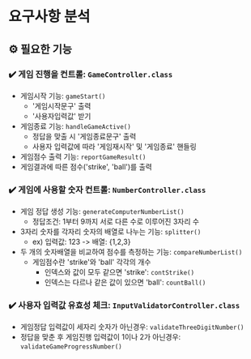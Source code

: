 # 요구사항 분석

## ⚙️ 필요한 기능

### ✔️ 게임 진행을 컨트롤: `GameController.class`

- 게임시작 기능: `gameStart()`
    - '게임시작문구' 출력
    - '사용자입력값' 받기
- 게임종료 기능: `handleGameActive()`
    - 정답을 맞출 시 '게임종료문구' 출력
    - 사용자 입력값에 따라 '게임재시작' 및 '게임종료' 핸들링
- 게임점수 출력 기능: `reportGameResult()`
- 게임결과에 따른 점수('strike', 'ball')를 출력

### ✔️ 게임에 사용할 숫자 컨트롤: `NumberController.class`

- 게임 정답 생성 기능: `generateComputerNumberList()`
    - 정답조건: 1부터 9까지 서로 다른 수로 이루어진 3자리 수
- 3자리 숫자를 각자리 숫자의 배열로 나누는 기능: `splitter()`
    - ex) 입력값: 123 ->  배열: {1,2,3}
- 두 개의 숫자배열을 비교하여 점수를 측정하는 기능: `compareNumberList()`
    - 게임점수란 'strike'와 'ball' 각각의 개수
        - 인덱스와 값이 모두 같으면 'strike': `contStrike()`
        - 인덱스는 다르나 같은 값이 있으면 'ball': `countBall()`

### ✔️ 사용자 입력값 유효성 체크: `InputValidatorController.class`

- 게임정답 입력값이 세자리 숫자가 아닌경우: `validateThreeDigitNumber()`
- 정답을 맞춘 후 게임진행 입력값이 1이나 2가 아닌경우: `validateGameProgressNumber()`
